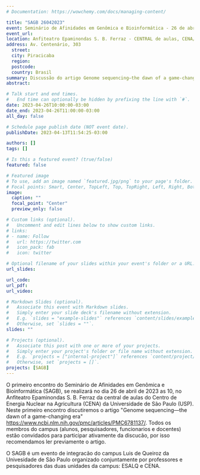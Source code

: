 ```yaml
---
# Documentation: https://wowchemy.com/docs/managing-content/

title: "SAGB 26042023"
event: Seminário de Afinidades em Genômica e Bioinformática - 26 de abril de 2023
event_url:
location: Anfiteatro Epaminondas S. B. Ferraz - CENTRAL de aulas, CENA/USP
address: Av. Centenário, 303
  street:
  city: Piracicaba
  region:
  postcode:
  country: Brasil
summary: Discussão do artigo Genome sequencing—the dawn of a game-changing era
abstract:

# Talk start and end times.
#   End time can optionally be hidden by prefixing the line with `#`.
date: 2023-04-26T10:00:00-03:00
date_end: 2023-04-26T11:00:00-03:00
all_day: false

# Schedule page publish date (NOT event date).
publishDate: 2023-04-13T11:54:25-03:00

authors: []
tags: []

# Is this a featured event? (true/false)
featured: false

# Featured image
# To use, add an image named `featured.jpg/png` to your page's folder. 
# Focal points: Smart, Center, TopLeft, Top, TopRight, Left, Right, BottomLeft, Bottom, BottomRight.
image:
  caption: ""
  focal_point: "Center"
  preview_only: false

# Custom links (optional).
#   Uncomment and edit lines below to show custom links.
# links:
# - name: Follow
#   url: https://twitter.com
#   icon_pack: fab
#   icon: twitter

# Optional filename of your slides within your event's folder or a URL.
url_slides:

url_code:
url_pdf:
url_video:

# Markdown Slides (optional).
#   Associate this event with Markdown slides.
#   Simply enter your slide deck's filename without extension.
#   E.g. `slides = "example-slides"` references `content/slides/example-slides.md`.
#   Otherwise, set `slides = ""`.
slides: ""

# Projects (optional).
#   Associate this post with one or more of your projects.
#   Simply enter your project's folder or file name without extension.
#   E.g. `projects = ["internal-project"]` references `content/project/deep-learning/index.md`.
#   Otherwise, set `projects = []`.
projects: [SAGB]
---
```

O primeiro encontro do Seminário de Afinidades em Genômica e Bioinformática (SAGB), se realizará no dia 26 de abril de 2023 as 10, no Anfiteatro Epaminondas S. B. Ferraz da central de aulas do Centro de Energia Nuclear na Agricultura (CENA) da Universidade de São Paulo (USP). Neste primeiro encontro discutiremos o artigo "Genome sequencing—the dawn of a game-changing era" https://www.ncbi.nlm.nih.gov/pmc/articles/PMC6781137/. Todos os membros do campus (alunos, pesquisadores, funcionarios e docentes) estão convidados para participar ativamente da discucão, por isso recomendamos ler previamente o artigo.

O SAGB é um evento de integracão do campus Luis de Queiroz da Univesidade de São Paulo organizado conjuntamente por professores e pesquisadores das duas unidades da campus: ESALQ e CENA.

